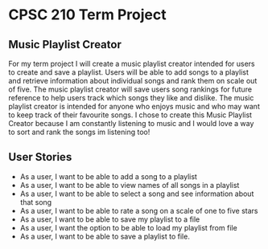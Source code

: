 # CPSC 210 Term Project

## Music Playlist Creator

For my term project I will create a music playlist creator intended for users
to create and save a playlist. Users will be able to add songs to a playlist
and retrieve information about individual songs and rank them on scale out of five.
The music playlist creator will save users song rankings for future
reference to help users track which songs they like and dislike. The music playlist
creator is intended for anyone who enjoys music and who may want to keep
track of their favourite songs. I chose to create this 
Music Playlist Creator because I am constantly listening to music and I would love a way
to sort and rank the songs im listening too!

## User Stories
- As a user, I want to be able to add a song to a playlist
- As a user, I want to be able to view names of all songs in a playlist
- As a user, I want to be able to select a song and see information about that song
- As a user, I want to be able to rate a song on a scale of one to five stars
- As a user, I want to be able to save my playlist to a file
- As a user, I want the option to be able to load my playlist from file
- As a user, I want to be able to save a playlist to file.
